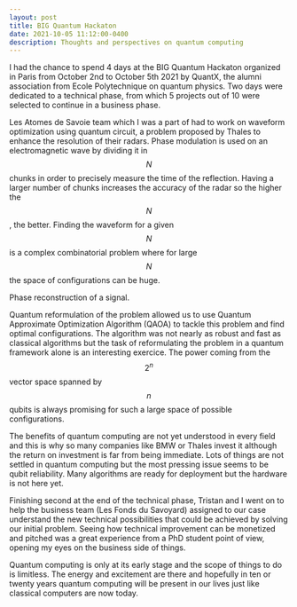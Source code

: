 ```yaml
---
layout: post
title: BIG Quantum Hackaton
date: 2021-10-05 11:12:00-0400
description: Thoughts and perspectives on quantum computing
---
```


I had the chance to spend 4 days at the BIG Quantum Hackaton organized in Paris from October 2nd to October 5th 2021 by QuantX, the alumni association from Ecole Polytechnique on quantum physics. Two days were dedicated to a technical phase, from which 5 projects out of 10 were selected to continue in a business phase.

Les Atomes de Savoie team which I was a part of had to work on waveform optimization using quantum circuit, a problem proposed by Thales to enhance the resolution of their radars. Phase modulation is used on an electromagnetic wave by dividing it in $$N$$ chunks in order to precisely measure the time of the reflection. Having a larger number of chunks increases the accuracy of the radar so the higher the $$N$$, the better. Finding the waveform for a given $$N$$ is a complex combinatorial problem where for large $$N$$ the space of configurations can be huge.

<div class="row" style="text-align: center">
    <div class="col-sm mt-3 mt-md-0">
        <img class="img-fluid rounded z-depth-1" src="{{ '/assets/img/quantum/waveform.gif' | relative_url }}" alt="" title="example image"/>
    </div>
</div>
<div class="caption">
    Phase reconstruction of a signal.
</div>

Quantum reformulation of the problem allowed us to use Quantum Approximate Optimization Algorithm (QAOA) to tackle this problem and find optimal configurations. The algorithm was not nearly as robust and fast as classical algorithms but the task of reformulating the problem in a quantum framework alone is an interesting exercice. The power coming from the $$2^n$$ vector space spanned by $$n$$ qubits is always promising for such a large space of possible configurations.

The benefits of quantum computing are not yet understood in every field and this is why so many companies like BMW or Thales invest it although the return on investment is far from being immediate. Lots of things are not settled in quantum computing but the most pressing issue seems to be qubit reliability. Many algorithms are ready for deployment but the hardware is not here yet.

Finishing second at the end of the technical phase, Tristan and I went on to help the business team (Les Fonds du Savoyard) assigned to our case understand the new technical possibilities that could be achieved by solving our initial problem. Seeing how technical improvement can be monetized and pitched was a great experience from a PhD student point of view, opening my eyes on the business side of things.

Quantum computing is only at its early stage and the scope of things to do is limitless. The energy and excitement are there and hopefully in ten or twenty years quantum computing will be present in our lives just like classical computers are now today.